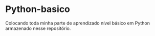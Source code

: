 # Python-basico

Colocando toda minha parte de aprendizado nível básico em Python armazenado nesse repositório.
